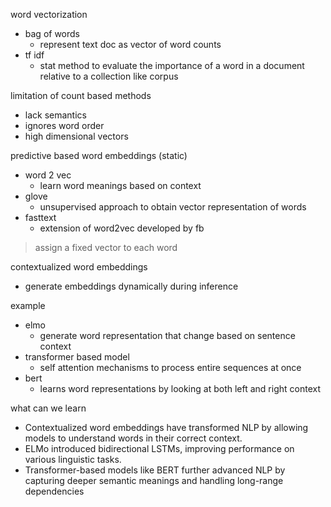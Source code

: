 word vectorization
- bag of words
    - represent text doc as vector of word counts
- tf idf
    - stat method to evaluate the importance of a word in a document relative to a collection like corpus

limitation of count based methods
- lack semantics
- ignores word order
- high dimensional vectors

predictive based word embeddings (static)
- word 2 vec
    - learn word meanings based on context
- glove
    - unsupervised approach to obtain vector representation of words
- fasttext
    - extension of word2vec developed by fb

> assign a fixed vector to each word

contextualized word embeddings
- generate embeddings dynamically during inference

example
- elmo
    - generate word representation that change based on sentence context
- transformer based model
    - self attention mechanisms to process entire sequences at once
- bert
    - learns word representations by looking at both left and right context


what can we learn
- Contextualized word embeddings have transformed NLP by 
allowing models to understand words in their correct context.
- ELMo introduced bidirectional LSTMs, improving performance on 
various linguistic tasks. 
- Transformer-based models like BERT further advanced NLP by capturing deeper semantic meanings and handling long-range dependencies